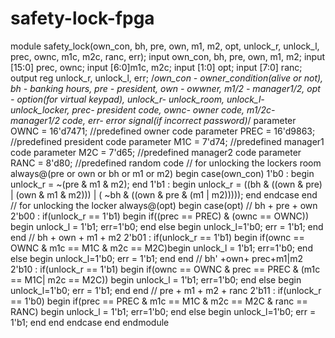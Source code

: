 # safety-lock-fpga
module safety_lock(own_con, bh, pre, own, m1, m2, opt, unlock_r,
 unlock_l, prec, ownc, m1c, m2c, ranc, err);
 input own_con, bh, pre, own, m1, m2;
 input [15:0] prec, ownc;
 input [6:0]m1c, m2c;
 input [1:0] opt;
 input [7:0] ranc;
output  reg unlock_r, unlock_l, err;
 /*own_con - owner_condition(alive or not),
 bh - banking hours, pre - president, own - owwner,
 m1/2 - manager1/2, opt - option(for virtual keypad),
 unlock_r- unlock_room, unlock_l- unlock_locker, prec- president
 code,
 ownc- owner code, m1/2c- manager1/2 code, err- error signal(if
 incorrect password)*/
 parameter OWNC = 16'd7471; //predefined owner code
 parameter PREC = 16'd9863; //predefined president code
 parameter M1C = 7'd74; //predefined manager1 code
 parameter M2C = 7'd65; //predefined manager2 code
 parameter RANC = 8'd80; //predefined random code
 // for unlocking the lockers room
 always@(pre or own or bh or m1 or m2)
 begin
 case(own_con)
 1'b0 : begin  unlock_r = ~(pre & m1 & m2);
 end
 1'b1 : begin  unlock_r = ((bh & ((own & pre) | (own &
 m1 & m2))) |
 ( ~bh & ((own & pre & (m1 | m2)))));
 end
 endcase
 end
 // for unlocking the locker
 always@(opt)
 begin
 case(opt)
 // bh + pre + own
2'b00 : if(unlock_r == 1'b1)
 begin
 if((prec == PREC) & (ownc == OWNC)) begin
 unlock_l = 1'b1;
 err=1'b0;
 end
 else begin
 unlock_l=1'b0;
 err = 1'b1;
 end
 end
 // bh + own + m1 + m2
 2'b01 : if(unlock_r == 1'b1)
 begin
 if(ownc == OWNC & m1c == M1C & m2c == M2C)begin
 unlock_l = 1'b1;
 err=1'b0;
 end
 else begin
 unlock_l=1'b0;
 err = 1'b1;
 end
 end
 // bh' +own+ prec+m1|m2
 2'b10 : if(unlock_r == 1'b1)
 begin
 if(ownc == OWNC & prec == PREC & (m1c == M1C|
 m2c == M2C)) begin
 unlock_l = 1'b1;
 err=1'b0;
 end
 else begin
 unlock_l=1'b0;
 err = 1'b1;
 end
 end
 // pre + m1 + m2 + ranc
 2'b11 : if(unlock_r == 1'b0)
 begin
 if(prec == PREC & m1c == M1C & m2c == M2C & ranc
 == RANC) begin
 unlock_l = 1'b1;
 err=1'b0;
 end
 else begin
 unlock_l=1'b0;
err = 1'b1;
 end
 end
 endcase
 end
 endmodule

